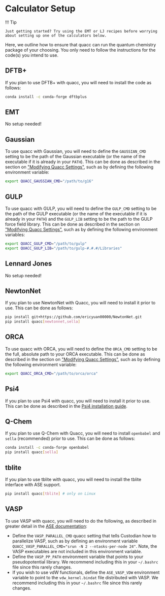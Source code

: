 # Calculator Setup

!!! Tip

    Just getting started? Try using the EMT or LJ recipes before worrying about setting up one of the calculators below.

Here, we outline how to ensure that quacc can run the quantum chemistry package of your choosing. You only need to follow the instructions for the code(s) you intend to use.

## DFTB+

If you plan to use DFTB+ with quacc, you will need to install the code as follows:

```bash
conda install -c conda-forge dftbplus
```

## EMT

No setup needed!

## Gaussian

To use quacc with Gaussian, you will need to define the `GAUSSIAN_CMD` setting to be the path of the Gaussian executable (or the name of the executable if it is already in your `PATH`). This can be done as described in the section on ["Modifying Quacc Settings"](../user/settings/settings.md), such as by defining the following environment variable:

```bash
export QUACC_GAUSSIAN_CMD="/path/to/g16"
```

## GULP

To use quacc with GULP, you will need to define the `GULP_CMD` setting to be the path of the GULP executable (or the name of the executable if it is already in your `PATH`) and the `GULP_LIB` setting to be the path to the GULP force field library. This can be done as described in the section on ["Modifying Quacc Settings"](../user/settings/settings.md), such as by defining the following environment variables:

```bash
export QUACC_GULP_CMD="/path/to/gulp"
export QUACC_GULP_LIB="/path/to/gulp-#.#.#/Libraries"
```

## Lennard Jones

No setup needed!

## NewtonNet

If you plan to use NewtonNet with Quacc, you will need to install it prior to use. This can be done as follows:

```bash
pip install git+https://github.com/ericyuan00000/NewtonNet.git
pip install quacc[newtonnet,sella]
```

## ORCA

To use quacc with ORCA, you will need to define the `ORCA_CMD` setting to be the full, absolute path to your ORCA executable. This can be done as described in the section on ["Modifying Quacc Settings"](../user/settings/settings.md), such as by defining the following environment variable:

```bash
export QUACC_ORCA_CMD="/path/to/orca/orca"
```

## Psi4

If you plan to use Psi4 with quacc, you will need to install it prior to use. This can be done as described in the [Psi4 installation guide](https://psicode.org/installs/latest/).

## Q-Chem

If you plan to use Q-Chem with Quacc, you will need to install `openbabel` and `sella` (recommended) prior to use. This can be done as follows:

```bash
conda install -c conda-forge openbabel
pip install quacc[sella]
```

## tblite

If you plan to use tblite with quacc, you will need to install the tblite interface with ASE support.

```bash
pip install quacc[tblite] # only on Linux
```

## VASP

To use VASP with quacc, you will need to do the following, as described in greater detail in the [ASE documentation](https://wiki.fysik.dtu.dk/ase/ase/calculators/vasp.html#pseudopotentials):

- Define the `VASP_PARALLEL_CMD` quacc setting that tells Custodian how to parallelize VASP, such as by defining an environment variable `QUACC_VASP_PARALLEL_CMD="srun -N 2 --ntasks-per-node 24"`. Note, the VASP executables are not included in this environment variable.
- Define the `VASP_PP_PATH` environment variable that points to your pseudopotential library. We recommend including this in your `~/.bashrc` file since this rarely changes.
- If you wish to use vdW functionals, define the `ASE_VASP_VDW` environment variable to point to the `vdw_kernel.bindat` file distributed with VASP. We recommend including this in your `~/.bashrc` file since this rarely changes.
